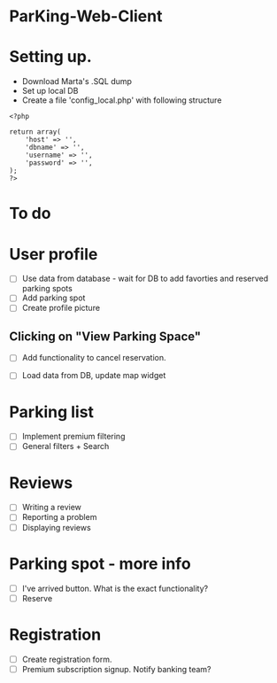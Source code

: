 # ParKing-Web-Client

# Setting up.
- Download Marta's .SQL dump
- Set up local DB
- Create a file 'config_local.php' with following structure

```
<?php

return array(
    'host' => '',
    'dbname' => '',
    'username' => '',
    'password' => '',
);
?>
```

# To do

# User profile
- [ ] Use data from database - wait for DB to add favorties and reserved parking spots
- [ ] Add parking spot
- [ ] Create profile picture

## Clicking on "View Parking Space"
- [ ] Add functionality to cancel reservation.
- [ ] Load data from DB, update map widget


# Parking list
- [ ] Implement premium filtering
- [ ] General filters + Search

# Reviews
- [ ] Writing a review
- [ ] Reporting a problem
- [ ] Displaying reviews

# Parking spot - more info
- [ ] I've arrived button. What is the exact functionality?
- [ ] Reserve

# Registration
- [ ] Create registration form.
- [ ] Premium subscription signup. Notify banking team?